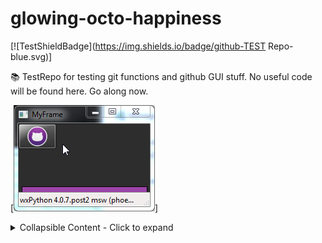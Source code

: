 glowing-octo-happiness
======================

[![TestShieldBadge](https://img.shields.io/badge/github-TEST Repo-blue.svg)]

:books: TestRepo for testing git functions and github GUI stuff. No useful code will be found here. Go along now.

[![TaskbarButton](https://raw.githubusercontent.com/Metallicow/glowing-octo-happiness/master/animated/TaskbarButtonAPNG.png)]


<details>
      <summary>Collapsible Content - Click to expand</summary>

```python
if True:
    run()
```

[![TaskbarButton](https://raw.githubusercontent.com/Metallicow/glowing-octo-happiness/master/animated/Py38wxPy411DrawBenchmark.png)]

</details>

